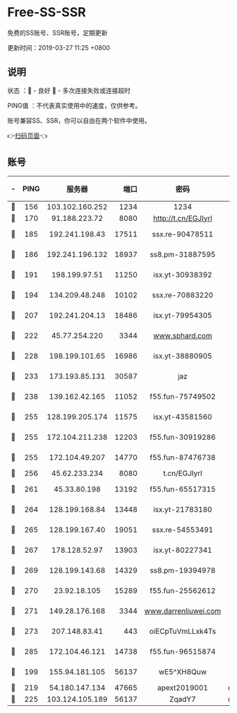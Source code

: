 # Free-SS-SSR

免费的SS账号、SSR账号，定期更新

更新时间：2019-03-27 11:25 +0800

## 说明

状态     ：🙂 - 良好 🙁 - 多次连接失败或连接超时

PING值   ：不代表真实使用中的速度，仅供参考。

账号兼容SS、SSR，你可以自由在两个软件中使用。

👉[扫码页面](https://liesauer.github.io/Free-SS-SSR/)👈

## 账号

|-|PING|服务器|端口|密码|加密方式|区域|
|:----:|:----:|:-----:|-----:|:----:|:----:|:----:|
|🙂|156|103.102.160.252|1234|1234|rc4-md5|JP|
|🙂|170|91.188.223.72|8080|http://t.cn/EGJIyrl|rc4-md5|RU|
|🙂|185|192.241.198.43|17511|ssx.re-90478511|aes-256-cfb|US|
|🙂|186|192.241.196.132|18937|ss8.pm-31887595|aes-256-cfb|US|
|🙂|191|198.199.97.51|11250|isx.yt-30938392|aes-256-cfb|US|
|🙂|194|134.209.48.248|10102|ssx.re-70883220|aes-256-cfb|US|
|🙂|207|192.241.204.13|18486|isx.yt-79954305|aes-256-cfb|US|
|🙂|222|45.77.254.220|3344|www.sphard.com|aes-256-cfb|SG|
|🙂|228|198.199.101.65|16986|isx.yt-38880905|aes-256-cfb|US|
|🙂|233|173.193.85.131|30587|jaz|aes-256-cfb|US|
|🙂|238|139.162.42.165|11052|f55.fun-75749502|aes-256-cfb|SG|
|🙂|255|128.199.205.174|11575|isx.yt-43581560|aes-256-cfb|SG|
|🙂|255|172.104.211.238|12203|f55.fun-30919286|aes-256-cfb|US|
|🙂|255|172.104.49.207|14770|f55.fun-87476738|aes-256-cfb|SG|
|🙂|256|45.62.233.234|8080|t.cn/EGJIyrl|rc4-md5|CA|
|🙂|261|45.33.80.198|13192|f55.fun-65517315|aes-256-cfb|US|
|🙂|264|128.199.168.84|13448|isx.yt-21783180|aes-256-cfb|SG|
|🙂|265|128.199.167.40|19051|ssx.re-54553491|aes-256-cfb|SG|
|🙂|267|178.128.52.97|13903|isx.yt-80227341|aes-256-cfb|SG|
|🙂|269|128.199.143.68|14329|ss8.pm-19394978|aes-256-cfb|SG|
|🙂|270|23.92.18.105|15289|f55.fun-25562612|aes-256-cfb|US|
|🙂|271|149.28.176.168|3344|www.darrenliuwei.com|aes-256-cfb|AU|
|🙂|273|207.148.83.41|443|oiECpTuVmLLxk4Ts|aes-256-cfb|AU|
|🙂|285|172.104.46.121|14738|f55.fun-96515874|aes-256-cfb|SG|
|🙂|199|155.94.181.105|56137|wE5^XH8Quw|aes-256-cfb|US|
|🙁|219|54.180.147.134|47665|apext2019001|chacha20|KR|
|🙁|225|103.124.105.189|56137|ZqadY7|chacha20|US|
